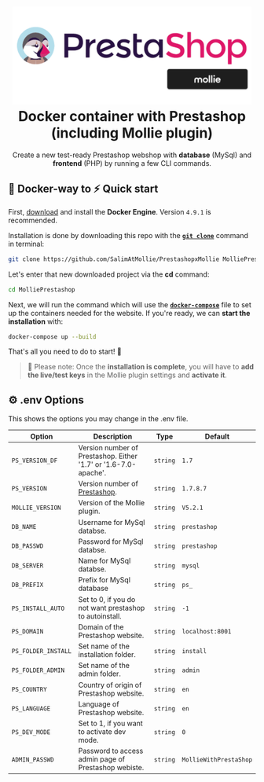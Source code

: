 <h1 align="center">
  <img alt="mollie Prestashop logo" src="./PrestashopxMollie.png" width="488px"/><br/>
  Docker container with Prestashop (including Mollie plugin)
</h1>
<p align="center">Create a new test-ready Prestashop webshop with <b>database</b> (MySql) and <b>frontend</b> (PHP) by running a few CLI commands.

## 🐳 Docker-way to ⚡️ Quick start

First, [download](https://docs.docker.com/engine/install/) and install the **Docker Engine**. Version `4.9.1` is recommended.

Installation is done by downloading this repo with the **[`git clone`](https://git-scm.com/docs/git-clone)** command in terminal:

```bash
git clone https://github.com/SalimAtMollie/PrestashopxMollie MolliePrestashop
```

Let's enter that new downloaded project via the **cd** command:

```bash
cd MolliePrestashop
```

Next, we will run the command which will use the **[`docker-compose`](https://docs.docker.com/compose/)** file to set up the containers needed for the website. If you're ready, we can **start the installation** with:

```bash
docker-compose up --build
```

That's all you need to do to start! 🎉

> 🔔 Please note: Once the **installation is complete**, you will have to **add the live/test keys** in the Mollie plugin settings and **activate it**.

## ⚙️ .env Options

This shows the options you may change in the .env file.


| Option | Description                                              | Type   | Default |
|--------|----------------------------------------------------------|--------|---------|
| `PS_VERSION_DF`   | Version number of Prestashop. Either '1.7' or '1.6-7.0-apache'. | `string` | `1.7` |
| `PS_VERSION`   | Version number of [Prestashop](https://github.com/PrestaShop/PrestaShop/tags). | `string` | `1.7.8.7` |
| `MOLLIE_VERSION`   | Version of the Mollie plugin. | `string` | `V5.2.1` |
| `DB_NAME`   | Username for MySql databse. | `string` | `prestashop` |
| `DB_PASSWD`   | Password for MySql databse. | `string` | `prestashop` |
| `DB_SERVER`   | Name for MySql databse. | `string` | `mysql` |
| `DB_PREFIX`   | Prefix for MySql database | `string` | `ps_` |
| `PS_INSTALL_AUTO`   | Set to 0, if you do not want prestashop to autoinstall. | `string` | `-1` |
| `PS_DOMAIN`   | Domain of the Prestashop website. | `string` | `localhost:8001` |
| `PS_FOLDER_INSTALL`   | Set name of the installation folder. | `string` | `install` |
| `PS_FOLDER_ADMIN`   | Set name of the admin folder. | `string` | `admin` |
| `PS_COUNTRY`   | Country of origin of Prestashop website. | `string` | `en` |
| `PS_LANGUAGE`   | Language of Prestashop website. | `string` | `en` |
| `PS_DEV_MODE`   | Set to 1, if you want to activate dev mode. | `string` | `0` |
| `ADMIN_PASSWD`   | Password to access admin page of Prestashop webiste. | `string` | `MollieWithPrestaShop` |
